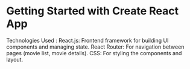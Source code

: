 # Getting Started with Create React App

Technologies Used :
React.js: Frontend framework for building UI components and managing state.
React Router: For navigation between pages (movie list, movie details).
CSS: For styling the components and layout.
